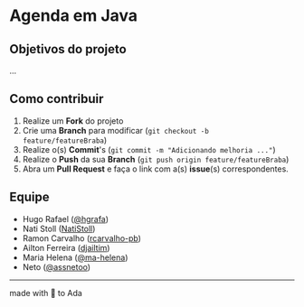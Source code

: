 # Agenda em Java

## Objetivos do projeto

...

## Como contribuir

1. Realize um **Fork** do projeto
2. Crie uma **Branch** para modificar (`git checkout -b feature/featureBraba`)
3. Realize o(s) **Commit**'s (`git commit -m "Adicionando melhoria ..."`)
4. Realize o **Push** da sua **Branch** (`git push origin feature/featureBraba`)
5. Abra um **Pull Request** e faça o link com a(s) **issue**(s) correspondentes.

## Equipe

- Hugo Rafael ([@hgrafa](https://github.com/hgrafa))
- Nati Stoll ([NatiStoll](https://github.com/NatiStoll))
- Ramon Carvalho ([rcarvalho-pb](https://github.com/rcarvalho-pb))
- Ailton Ferreira ([djailtim](https://github.com/djailtim))
- Maria Helena ([@ma-helena](https://github.com/ma-helena))
- Neto ([@assnetoo](https://github.com/aasnetoo))

 ----

made with 💛 to Ada